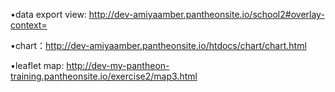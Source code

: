 
•data export view: http://dev-amiyaamber.pantheonsite.io/school2#overlay-context=

•chart：http://dev-amiyaamber.pantheonsite.io/htdocs/chart/chart.html

•leaflet map: http://dev-my-pantheon-training.pantheonsite.io/exercise2/map3.html


